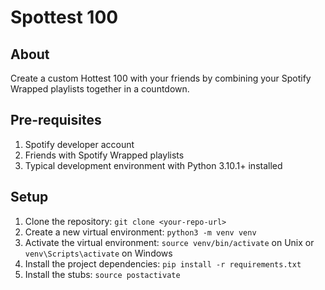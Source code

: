 # Spottest 100 #
## About ##
Create a custom Hottest 100 with your friends by combining your Spotify Wrapped playlists together in a countdown.

## Pre-requisites ##
1. Spotify developer account
2. Friends with Spotify Wrapped playlists
3. Typical development environment with Python 3.10.1+ installed

## Setup ##
1. Clone the repository: `git clone <your-repo-url>`
2. Create a new virtual environment: `python3 -m venv venv`
3. Activate the virtual environment: `source venv/bin/activate` on Unix or `venv\Scripts\activate` on Windows
4. Install the project dependencies: `pip install -r requirements.txt`
5. Install the stubs: `source postactivate`